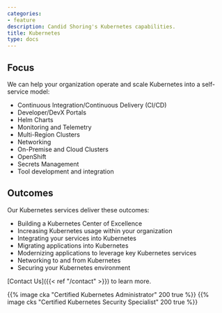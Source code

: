 ```yaml
---
categories:
- feature
description: Candid Shoring's Kubernetes capabilities.
title: Kubernetes
type: docs
---
```


## Focus

We can help your organization operate and scale Kubernetes into a self-service model:

- Continuous Integration/Continuous Delivery (CI/CD)
- Developer/DevX Portals
- Helm Charts
- Monitoring and Telemetry
- Multi-Region Clusters
- Networking
- On-Premise and Cloud Clusters
- OpenShift
- Secrets Management
- Tool development and integration

## Outcomes

Our Kubernetes services deliver these outcomes:

- Building a Kubernetes Center of Excellence
- Increasing Kubernetes usage within your organization
- Integrating your services into Kubernetes
- Migrating applications into Kubernetes
- Modernizing applications to leverage key Kubernetes services
- Networking to and from Kubernetes
- Securing your Kubernetes environment

[Contact Us]({{< ref "/contact" >}}) to learn more.

<div style="align-items: center; display: flex; gap: 50px; justify-content: center;">
{{% image cka "Certified Kubernetes Administrator" 200 true %}}
{{% image cks "Certified Kubernetes Security Specialist" 200 true %}}
</div>
